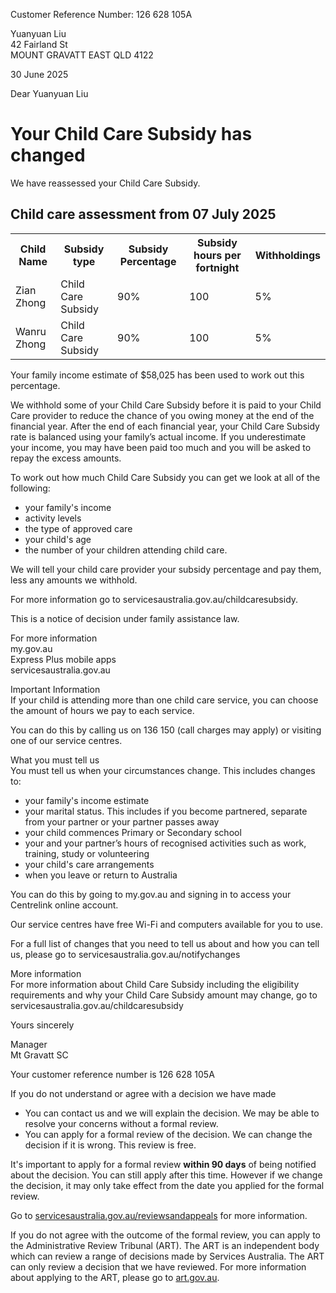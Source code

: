 Customer Reference Number: 126 628 105A

Yuanyuan Liu  
42 Fairland St  
MOUNT GRAVATT EAST QLD 4122  

30 June 2025  

Dear Yuanyuan Liu  

# Your Child Care Subsidy has changed  

We have reassessed your Child Care Subsidy.  

## Child care assessment from 07 July 2025  

<table>
  <tr>
    <th>Child Name</th>
    <th>Subsidy type</th>
    <th>Subsidy Percentage</th>
    <th>Subsidy hours per fortnight</th>
    <th>Withholdings</th>
  </tr>
  <tr>
    <td>Zian Zhong</td>
    <td>Child Care Subsidy</td>
    <td>90%</td>
    <td>100</td>
    <td>5%</td>
  </tr>
  <tr>
    <td>Wanru Zhong</td>
    <td>Child Care Subsidy</td>
    <td>90%</td>
    <td>100</td>
    <td>5%</td>
  </tr>
</table>

Your family income estimate of $58,025 has been used to work out this percentage.  

We withhold some of your Child Care Subsidy before it is paid to your Child Care provider to reduce the chance of you owing money at the end of the financial year. After the end of each financial year, your Child Care Subsidy rate is balanced using your family’s actual income. If you underestimate your income, you may have been paid too much and you will be asked to repay the excess amounts.  

To work out how much Child Care Subsidy you can get we look at all of the following:  
- your family's income  
- activity levels  
- the type of approved care  
- your child's age  
- the number of your children attending child care.  

We will tell your child care provider your subsidy percentage and pay them, less any amounts we withhold.  

For more information go to servicesaustralia.gov.au/childcaresubsidy.  

This is a notice of decision under family assistance law.  

For more information  
my.gov.au  
<logo>Express Plus mobile apps<logo>  
<logo>servicesaustralia.gov.au<logo>  

Important Information  
If your child is attending more than one child care service, you can choose the amount of hours we pay to each service.

You can do this by calling us on 136 150 (call charges may apply) or visiting one of our service centres.

What you must tell us  
You must tell us when your circumstances change. This includes changes to:

- your family's income estimate
- your marital status. This includes if you become partnered, separate from your partner or your partner passes away
- your child commences Primary or Secondary school
- your and your partner’s hours of recognised activities such as work, training, study or volunteering
- your child's care arrangements
- when you leave or return to Australia

You can do this by going to my.gov.au and signing in to access your Centrelink online account.

Our service centres have free Wi-Fi and computers available for you to use.

For a full list of changes that you need to tell us about and how you can tell us, please go to servicesaustralia.gov.au/notifychanges

More information  
For more information about Child Care Subsidy including the eligibility requirements and why your Child Care Subsidy amount may change, go to servicesaustralia.gov.au/childcaresubsidy

Yours sincerely

Manager  
Mt Gravatt SC

Your customer reference number is 126 628 105A

If you do not understand or agree with a decision we have made  
- You can contact us and we will explain the decision. We may be able to resolve your concerns without a formal review.  
- You can apply for a formal review of the decision. We can change the decision if it is wrong. This review is free.  

It's important to apply for a formal review **within 90 days** of being notified about the decision. You can still apply after this time. However if we change the decision, it may only take effect from the date you applied for the formal review.

Go to [servicesaustralia.gov.au/reviewsandappeals](https://servicesaustralia.gov.au/reviewsandappeals) for more information.

If you do not agree with the outcome of the formal review, you can apply to the Administrative Review Tribunal (ART). The ART is an independent body which can review a range of decisions made by Services Australia. The ART can only review a decision that we have reviewed. For more information about applying to the ART, please go to [art.gov.au](https://art.gov.au).